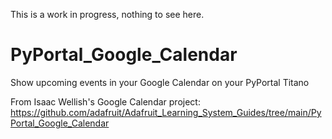 This is a work in progress, nothing to see here.

# PyPortal_Google_Calendar
 Show upcoming events in your Google Calendar on your PyPortal Titano
 
 From Isaac Wellish's Google Calendar project:
 https://github.com/adafruit/Adafruit_Learning_System_Guides/tree/main/PyPortal_Google_Calendar

